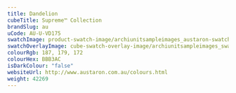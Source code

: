 ```yaml
---
title: Dandelion
cubeTitle: Supreme™ Collection
brandSlug: au
uCode: AU-U-VD175
swatchImage: product-swatch-image/archiunitsampleimages_austaron-swatch_Dandelion.jpg
swatchOverlayImage: cube-swatch-overlay-image/archiunitsampleimages_swatch-overlay_austaron.png
colourRgb: 187, 179, 172
colourHex: BBB3AC
isDarkColour: "false"
websiteUrl: http://www.austaron.com.au/colours.html
weight: 42269
---
```

